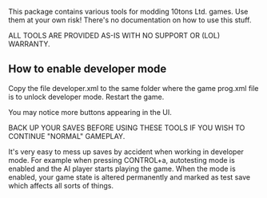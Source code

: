 This package contains various tools for modding 10tons Ltd. games. Use them at your own risk! There's no documentation on how to use this stuff.

ALL TOOLS ARE PROVIDED AS-IS WITH NO SUPPORT OR (LOL) WARRANTY.

## How to enable developer mode

Copy the file developer.xml to the same folder where the game prog.xml file is to unlock developer mode. Restart the game.

You may notice more buttons appearing in the UI.

BACK UP YOUR SAVES BEFORE USING THESE TOOLS IF YOU WISH TO CONTINUE "NORMAL" GAMEPLAY.

It's very easy to mess up saves by accident when working in developer mode. For example when pressing CONTROL+a, autotesting mode is enabled and the AI player starts playing the game. When the mode is enabled, your game state is altered permanently and marked as test save which affects all sorts of things.
